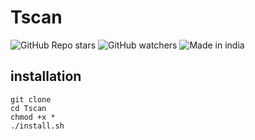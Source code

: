 # Tscan


![GitHub Repo stars](https://img.shields.io/github/stars/princekrvert/Tscan?style=for-the-badge)
![GitHub watchers](https://img.shields.io/github/watchers/princekrvert/Tscan?style=for-the-badge)
![Made in india](https://img.shields.io/badge/MADE%20IN%20-INDIA-orange?style=for-the-badge&logo=appveyor)

## __installation__

```
git clone 
cd Tscan
chmod +x *
./install.sh


```

